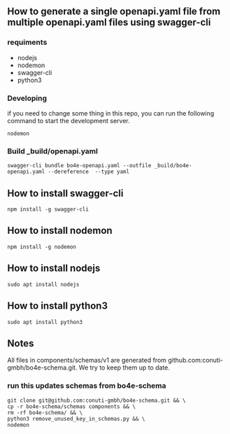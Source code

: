 ## How to generate a single openapi.yaml file from multiple openapi.yaml files using swagger-cli

### requiments
- nodejs
- nodemon
- swagger-cli
- python3


### Developing
if you need to change some thing in this repo, you can run the following command to start the development server.
```
nodemon
```

### Build _build/openapi.yaml
```
swagger-cli bundle bo4e-openapi.yaml --outfile _build/bo4e-openapi.yaml --dereference  --type yaml
```

## How to install swagger-cli
```
npm install -g swagger-cli
```

## How to install nodemon
```
npm install -g nodemon
```

## How to install nodejs
```
sudo apt install nodejs
```

## How to install python3
```
sudo apt install python3
```

## Notes
All files in components/schemas/v1 are generated from github.com:conuti-gmbh/bo4e-schema.git. We try to keep them up to date.

### run this updates schemas from bo4e-schema
```
git clone git@github.com:conuti-gmbh/bo4e-schema.git && \
cp -r bo4e-schema/schemas components && \
rm -rf bo4e-schema/ && \
python3 remove_unused_key_in_schemas.py && \ 
nodemon
```